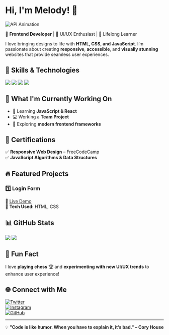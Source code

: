 # Hi, I'm Melody! 👋  

![API Animation](https://github.com/TAJ2003/TAJ2003/blob/main/api.gif)

🚀 **Frontend Developer** | 🎨 UI/UX Enthusiast | 🎯 Lifelong Learner  

I love bringing designs to life with **HTML, CSS, and JavaScript**. I’m passionate about creating **responsive**, **accessible**, and **visually stunning** websites that provide seamless user experiences.  

## 🚀 Skills & Technologies  
<p align="left">
  <img src="https://img.shields.io/badge/JavaScript-F7DF1E?style=for-the-badge&logo=javascript&logoColor=black" />
  <img src="https://img.shields.io/badge/HTML5-E34F26?style=for-the-badge&logo=html5&logoColor=white" />
  <img src="https://img.shields.io/badge/CSS3-1572B6?style=for-the-badge&logo=css3&logoColor=white" />
  <img src="https://img.shields.io/badge/Responsive_Design-%23007ACC.svg?style=for-the-badge&logo=csswizardry&logoColor=white" />
</p>

## 📌 What I'm Currently Working On  
- 🌱 Learning **JavaScript & React**  
- 💻 Working a **Team Project**  
- 🎨 Exploring **modern frontend frameworks**  

## 📜 Certifications  
✅ **Responsive Web Design** – FreeCodeCamp  
✅ **JavaScript Algorithms & Data Structures**  

## 🔥 Featured Projects  
### 1️⃣ **Login Form**  
🔗 [Live Demo](https://melodykellynwaogu.github.io/login-waddle)  
📌 **Tech Used:** HTML, CSS  

## 📊 GitHub Stats  
<p align="left">
  <img src="https://github-readme-stats.vercel.app/api?username=melodykellynwaogu&show_icons=true&theme=radical" />
  <img src="https://github-readme-stats.vercel.app/api/top-langs/?username=melodykellynwaogu&layout=compact&theme=radical" />
</p>

## 🎉 Fun Fact  
I love **playing chess** 🏆 and **experimenting with new UI/UX trends** to enhance user experience!  

## 🌐 Connect with Me  
[![Twitter](https://img.shields.io/badge/Twitter-%231DA1F2.svg?style=for-the-badge&logo=Twitter&logoColor=white)](https://x.com/MelodyKellyN?t=GZdS81yYSapdjeSD8pB_0w&s=09)  
[![Instagram](https://img.shields.io/badge/Instagram-%23E4405F.svg?style=for-the-badge&logo=instagram&logoColor=white)](https://www.instagram.com/melodykellynwaogu_/profilecard/?igsh=aXNrN3B6Y3MxbWIz)  
[![GitHub](https://img.shields.io/badge/GitHub-%23181717.svg?style=for-the-badge&logo=github&logoColor=white)](https://github.com/melodykellynwaogu)  

---
💡 **"Code is like humor. When you have to explain it, it’s bad." – Cory House**

